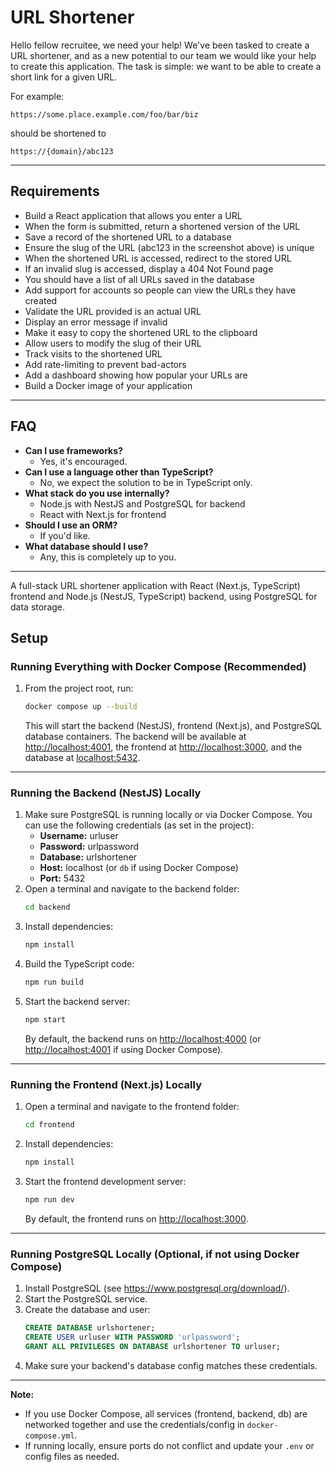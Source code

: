 # URL Shortener

Hello fellow recruitee, we need your help! We've been tasked to create a URL shortener, and as a new potential to our team we would like your help to create this application. The task is simple: we want to be able to create a short link for a given URL.

For example:
```
https://some.place.example.com/foo/bar/biz
```
should be shortened to
```
https://{domain}/abc123
```

---

## Requirements

- Build a React application that allows you enter a URL
- When the form is submitted, return a shortened version of the URL
- Save a record of the shortened URL to a database
- Ensure the slug of the URL (abc123 in the screenshot above) is unique
- When the shortened URL is accessed, redirect to the stored URL
- If an invalid slug is accessed, display a 404 Not Found page
- You should have a list of all URLs saved in the database
- Add support for accounts so people can view the URLs they have created
- Validate the URL provided is an actual URL
- Display an error message if invalid
- Make it easy to copy the shortened URL to the clipboard
- Allow users to modify the slug of their URL
- Track visits to the shortened URL
- Add rate-limiting to prevent bad-actors
- Add a dashboard showing how popular your URLs are
- Build a Docker image of your application

---

## FAQ

- **Can I use frameworks?**
  - Yes, it's encouraged.
- **Can I use a language other than TypeScript?**
  - No, we expect the solution to be in TypeScript only.
- **What stack do you use internally?**
  - Node.js with NestJS and PostgreSQL for backend
  - React with Next.js for frontend
- **Should I use an ORM?**
  - If you'd like.
- **What database should I use?**
  - Any, this is completely up to you.

---

A full-stack URL shortener application with React (Next.js, TypeScript) frontend and Node.js (NestJS, TypeScript) backend, using PostgreSQL for data storage.

## Setup

### Running Everything with Docker Compose (Recommended)
1. From the project root, run:
   ```sh
   docker compose up --build
   ```
   This will start the backend (NestJS), frontend (Next.js), and PostgreSQL database containers. The backend will be available at [http://localhost:4001](http://localhost:4001), the frontend at [http://localhost:3000](http://localhost:3000), and the database at [localhost:5432](localhost:5432).

---

### Running the Backend (NestJS) Locally
1. Make sure PostgreSQL is running locally or via Docker Compose. You can use the following credentials (as set in the project):
   - **Username:** urluser
   - **Password:** urlpassword
   - **Database:** urlshortener
   - **Host:** localhost (or `db` if using Docker Compose)
   - **Port:** 5432
2. Open a terminal and navigate to the backend folder:
   ```sh
   cd backend
   ```
3. Install dependencies:
   ```sh
   npm install
   ```
4. Build the TypeScript code:
   ```sh
   npm run build
   ```
5. Start the backend server:
   ```sh
   npm start
   ```
   By default, the backend runs on [http://localhost:4000](http://localhost:4000) (or [http://localhost:4001](http://localhost:4001) if using Docker Compose).

---

### Running the Frontend (Next.js) Locally
1. Open a terminal and navigate to the frontend folder:
   ```sh
   cd frontend
   ```
2. Install dependencies:
   ```sh
   npm install
   ```
3. Start the frontend development server:
   ```sh
   npm run dev
   ```
   By default, the frontend runs on [http://localhost:3000](http://localhost:3000).

---

### Running PostgreSQL Locally (Optional, if not using Docker Compose)
1. Install PostgreSQL (see https://www.postgresql.org/download/).
2. Start the PostgreSQL service.
3. Create the database and user:
   ```sql
   CREATE DATABASE urlshortener;
   CREATE USER urluser WITH PASSWORD 'urlpassword';
   GRANT ALL PRIVILEGES ON DATABASE urlshortener TO urluser;
   ```
4. Make sure your backend's database config matches these credentials.

---

**Note:**
- If you use Docker Compose, all services (frontend, backend, db) are networked together and use the credentials/config in `docker-compose.yml`.
- If running locally, ensure ports do not conflict and update your `.env` or config files as needed.